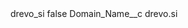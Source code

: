 <?xml version="1.0" encoding="UTF-8"?>
<CustomMetadata xmlns="http://soap.sforce.com/2006/04/metadata" xmlns:xsi="http://www.w3.org/2001/XMLSchema-instance" xmlns:xsd="http://www.w3.org/2001/XMLSchema">
    <label>drevo_si</label>
    <protected>false</protected>
    <values>
        <field>Domain_Name__c</field>
        <value xsi:type="xsd:string">drevo.si</value>
    </values>
</CustomMetadata>
